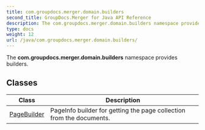 ```yaml
---
title: com.groupdocs.merger.domain.builders
second_title: GroupDocs.Merger for Java API Reference
description: The com.groupdocs.merger.domain.builders namespace provides builders.
type: docs
weight: 12
url: /java/com.groupdocs.merger.domain.builders/
---
```


The **com.groupdocs.merger.domain.builders** namespace provides builders.


## Classes

| Class | Description |
| --- | --- |
| [PageBuilder](../com.groupdocs.merger.domain.builders/pagebuilder) | PageInfo builder for getting the page collection from the documents. |
